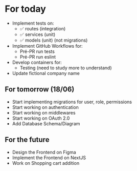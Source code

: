 # For today
- Implement tests on:
  - ✅ routes (integration)
  - ✅ services (unit)
  - ✅ models (unit) (not migrations)
- Implement GitHub Workflows for:
  - Pré-PR run tests
  - Pré-PR run eslint
- Develop containers for:
  - Testing (need to study more to understand)
- Update fictional company name


## For tomorrow (18/06)
- Start implementing migrations for user, role, permissions
- Start working on authentication
- Start working on middlewares
- Start working on OAuth 2.0
- Add Database Schema/Diagram

## For the future
- Design the Frontend on Figma
- Implement the Frontend on NextJS
- Work on Shopping cart addition
